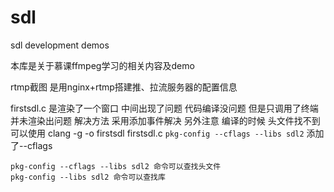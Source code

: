 # sdl
sdl development demos

本库是关于慕课ffmpeg学习的相关内容及demo

rtmp截图 是用nginx+rtmp搭建推、拉流服务器的配置信息

firstsdl.c 是渲染了一个窗口 中间出现了问题 代码编译没问题 但是只调用了终端 并未渲染出问题 解决方法 采用添加事件解决 
另外注意 编译的时候 头文件找不到可以使用 clang -g -o firstsdl firstsdl.c `pkg-config --cflags --libs sdl2`  添加了--cflags 

	pkg-config --cflags --libs sdl2 命令可以查找头文件
	pkg-config --libs sdl2 命令可以查找库

